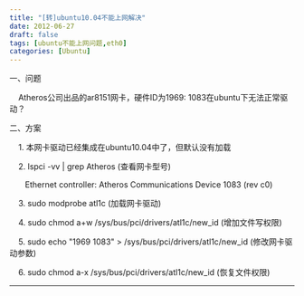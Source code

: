```yaml
---
title: "[转]ubuntu10.04不能上网解决"
date: 2012-06-27
draft: false
tags: [ubuntu不能上网问题,eth0]
categories: [Ubuntu]
---
```


一、问题


    Atheros公司出品的ar8151网卡，硬件ID为1969: 1083在ubuntu下无法正常驱动？



二、方案



    1. 本网卡驱动已经集成在ubuntu10.04中了，但默认没有加载



    2. lspci -vv | grep Atheros (查看网卡型号)



       Ethernet controller: Atheros Communications Device 1083 (rev c0)



    3. sudo modprobe atl1c (加载网卡驱动)



    4. sudo chmod a+w /sys/bus/pci/drivers/atl1c/new_id (增加文件写权限) 



    5. sudo echo &#34;1969 1083&#34; &gt; /sys/bus/pci/drivers/atl1c/new_id (修改网卡驱动参数)



    6. sudo chmod a-x /sys/bus/pci/drivers/atl1c/new_id (恢复文件权限)
 
- - -
 
